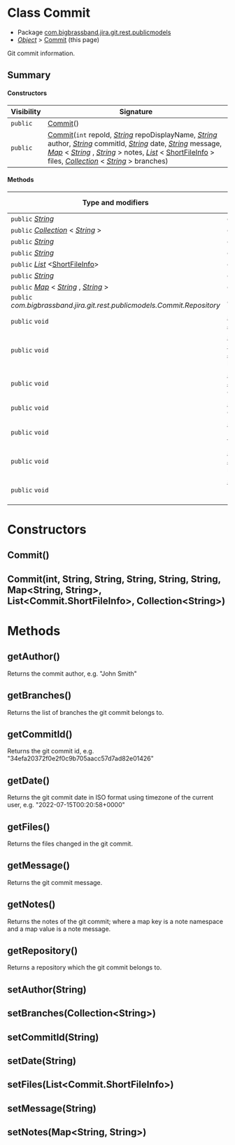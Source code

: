 # Class Commit

* Package [com.bigbrassband.jira.git.rest.publicmodels](#)
*  *[Object](https://docs.oracle.com/javase/8/docs/api/java/lang/Object.html)*  \> [Commit](#) (this page)

Git commit information.


## Summary
#### Constructors
| Visibility | Signature |
| --- | --- |
| `public` | [Commit](#commit)() |
| `public` | [Commit](#commitint-string-string-string-string-string-map-list-collection)(`int` repoId,  *[String](https://docs.oracle.com/javase/8/docs/api/java/lang/String.html)*  repoDisplayName,  *[String](https://docs.oracle.com/javase/8/docs/api/java/lang/String.html)*  author,  *[String](https://docs.oracle.com/javase/8/docs/api/java/lang/String.html)*  commitId,  *[String](https://docs.oracle.com/javase/8/docs/api/java/lang/String.html)*  date,  *[String](https://docs.oracle.com/javase/8/docs/api/java/lang/String.html)*  message,  *[Map](https://docs.oracle.com/javase/8/docs/api/java/util/Map.html)* \< *[String](https://docs.oracle.com/javase/8/docs/api/java/lang/String.html)* ,  *[String](https://docs.oracle.com/javase/8/docs/api/java/lang/String.html)* \> notes,  *[List](https://docs.oracle.com/javase/8/docs/api/java/util/List.html)* \< [ShortFileInfo](/git-integration-for-jira-data-center/scriptrunner-javadoc-git-rest-publicmodels-ShortFileInfo-gij-self-managed) \> files,  *[Collection](https://docs.oracle.com/javase/8/docs/api/java/util/Collection.html)* \< *[String](https://docs.oracle.com/javase/8/docs/api/java/lang/String.html)* \> branches) |

#### Methods
| Type and modifiers | Method signature |
| --- | --- |
| `public`  *[String](https://docs.oracle.com/javase/8/docs/api/java/lang/String.html)*  | [getAuthor](#getauthor)() |
| `public`  *[Collection](https://docs.oracle.com/javase/8/docs/api/java/util/Collection.html)* \< *[String](https://docs.oracle.com/javase/8/docs/api/java/lang/String.html)* \> | [getBranches](#getbranches)() |
| `public`  *[String](https://docs.oracle.com/javase/8/docs/api/java/lang/String.html)*  | [getCommitId](#getcommitid)() |
| `public`  *[String](https://docs.oracle.com/javase/8/docs/api/java/lang/String.html)*  | [getDate](#getdate)() |
| `public`  *[List](https://docs.oracle.com/javase/8/docs/api/java/util/List.html)* <[ShortFileInfo](/git-integration-for-jira-data-center/scriptrunner-javadoc-git-rest-publicmodels-ShortFileInfo-gij-self-managed)> | [getFiles](#getfiles)() |
| `public`  *[String](https://docs.oracle.com/javase/8/docs/api/java/lang/String.html)*  | [getMessage](#getmessage)() |
| `public`  *[Map](https://docs.oracle.com/javase/8/docs/api/java/util/Map.html)* \< *[String](https://docs.oracle.com/javase/8/docs/api/java/lang/String.html)* ,  *[String](https://docs.oracle.com/javase/8/docs/api/java/lang/String.html)* \> | [getNotes](#getnotes)() |
| `public` *com.bigbrassband.jira.git.rest.publicmodels.Commit.Repository* | [getRepository](#getrepository)() |
| `public` `void` | [setAuthor](#setauthorstring)( *[String](https://docs.oracle.com/javase/8/docs/api/java/lang/String.html)*  author) |
| `public` `void` | [setBranches](#setbranchescollection)( *[Collection](https://docs.oracle.com/javase/8/docs/api/java/util/Collection.html)* \< *[String](https://docs.oracle.com/javase/8/docs/api/java/lang/String.html)* \> branches) |
| `public` `void` | [setCommitId](#setcommitidstring)( *[String](https://docs.oracle.com/javase/8/docs/api/java/lang/String.html)*  commitId) |
| `public` `void` | [setDate](#setdatestring)( *[String](https://docs.oracle.com/javase/8/docs/api/java/lang/String.html)*  date) |
| `public` `void` | [setFiles](#setfileslist)( *[List](https://docs.oracle.com/javase/8/docs/api/java/util/List.html)* \<[ShortFileInfo](/git-integration-for-jira-data-center/scriptrunner-javadoc-git-rest-publicmodels-ShortFileInfo-gij-self-managed)\> files) |
| `public` `void` | [setMessage](#setmessagestring)( *[String](https://docs.oracle.com/javase/8/docs/api/java/lang/String.html)*  message) |
| `public` `void` | [setNotes](#setnotesmap)( *[Map](https://docs.oracle.com/javase/8/docs/api/java/util/Map.html)* \< *[String](https://docs.oracle.com/javase/8/docs/api/java/lang/String.html)* ,  *[String](https://docs.oracle.com/javase/8/docs/api/java/lang/String.html)* \> notes) |



# Constructors
## Commit()




## Commit(int, String, String, String, String, String, Map\<String, String\>, List\<Commit.ShortFileInfo\>, Collection\<String\>)





# Methods
## getAuthor()
Returns the commit author, e.g. "John Smith"



## getBranches()
Returns the list of branches the git commit belongs to.



## getCommitId()
Returns the git commit id, e.g. "34efa20372f0e2f0c9b705aacc57d7ad82e01426"



## getDate()
Returns the git commit date in ISO format using timezone of the current user, e.g. "2022-07-15T00:20:58+0000"



## getFiles()
Returns the files changed in the git commit.



## getMessage()
Returns the git commit message.



## getNotes()
Returns the notes of the git commit; where a map key is a note namespace and a map value is a note message.



## getRepository()
Returns a repository which the git commit belongs to.



## setAuthor(String)




## setBranches(Collection\<String\>)




## setCommitId(String)




## setDate(String)




## setFiles(List\<Commit.ShortFileInfo\>)




## setMessage(String)




## setNotes(Map\<String, String\>)





